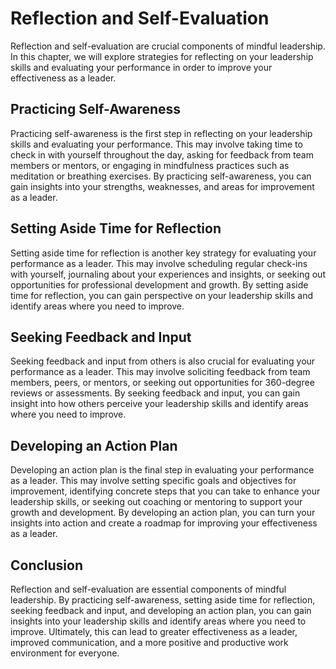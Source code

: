 Reflection and Self-Evaluation
==========================================================================================

Reflection and self-evaluation are crucial components of mindful leadership. In this chapter, we will explore strategies for reflecting on your leadership skills and evaluating your performance in order to improve your effectiveness as a leader.

Practicing Self-Awareness
-------------------------

Practicing self-awareness is the first step in reflecting on your leadership skills and evaluating your performance. This may involve taking time to check in with yourself throughout the day, asking for feedback from team members or mentors, or engaging in mindfulness practices such as meditation or breathing exercises. By practicing self-awareness, you can gain insights into your strengths, weaknesses, and areas for improvement as a leader.

Setting Aside Time for Reflection
---------------------------------

Setting aside time for reflection is another key strategy for evaluating your performance as a leader. This may involve scheduling regular check-ins with yourself, journaling about your experiences and insights, or seeking out opportunities for professional development and growth. By setting aside time for reflection, you can gain perspective on your leadership skills and identify areas where you need to improve.

Seeking Feedback and Input
--------------------------

Seeking feedback and input from others is also crucial for evaluating your performance as a leader. This may involve soliciting feedback from team members, peers, or mentors, or seeking out opportunities for 360-degree reviews or assessments. By seeking feedback and input, you can gain insight into how others perceive your leadership skills and identify areas where you need to improve.

Developing an Action Plan
-------------------------

Developing an action plan is the final step in evaluating your performance as a leader. This may involve setting specific goals and objectives for improvement, identifying concrete steps that you can take to enhance your leadership skills, or seeking out coaching or mentoring to support your growth and development. By developing an action plan, you can turn your insights into action and create a roadmap for improving your effectiveness as a leader.

Conclusion
----------

Reflection and self-evaluation are essential components of mindful leadership. By practicing self-awareness, setting aside time for reflection, seeking feedback and input, and developing an action plan, you can gain insights into your leadership skills and identify areas where you need to improve. Ultimately, this can lead to greater effectiveness as a leader, improved communication, and a more positive and productive work environment for everyone.
